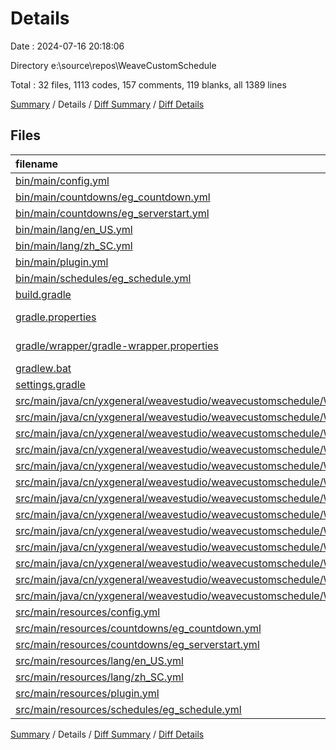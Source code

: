 # Details

Date : 2024-07-16 20:18:06

Directory e:\\source\\repos\\WeaveCustomSchedule

Total : 32 files,  1113 codes, 157 comments, 119 blanks, all 1389 lines

[Summary](results.md) / Details / [Diff Summary](diff.md) / [Diff Details](diff-details.md)

## Files
| filename | language | code | comment | blank | total |
| :--- | :--- | ---: | ---: | ---: | ---: |
| [bin/main/config.yml](/bin/main/config.yml) | YAML | 2 | 0 | 0 | 2 |
| [bin/main/countdowns/eg_countdown.yml](/bin/main/countdowns/eg_countdown.yml) | YAML | 32 | 19 | 3 | 54 |
| [bin/main/countdowns/eg_serverstart.yml](/bin/main/countdowns/eg_serverstart.yml) | YAML | 28 | 6 | 1 | 35 |
| [bin/main/lang/en_US.yml](/bin/main/lang/en_US.yml) | YAML | 18 | 6 | 3 | 27 |
| [bin/main/lang/zh_SC.yml](/bin/main/lang/zh_SC.yml) | YAML | 17 | 5 | 3 | 25 |
| [bin/main/plugin.yml](/bin/main/plugin.yml) | YAML | 11 | 0 | 3 | 14 |
| [bin/main/schedules/eg_schedule.yml](/bin/main/schedules/eg_schedule.yml) | YAML | 18 | 23 | 2 | 43 |
| [build.gradle](/build.gradle) | Groovy | 46 | 0 | 7 | 53 |
| [gradle.properties](/gradle.properties) | Java Properties | 0 | 0 | 1 | 1 |
| [gradle/wrapper/gradle-wrapper.properties](/gradle/wrapper/gradle-wrapper.properties) | Java Properties | 7 | 0 | 1 | 8 |
| [gradlew.bat](/gradlew.bat) | Batch | 41 | 30 | 22 | 93 |
| [settings.gradle](/settings.gradle) | Groovy | 1 | 0 | 1 | 2 |
| [src/main/java/cn/yxgeneral/weavestudio/weavecustomschedule/WCSCommandHandler.java](/src/main/java/cn/yxgeneral/weavestudio/weavecustomschedule/WCSCommandHandler.java) | Java | 18 | 0 | 3 | 21 |
| [src/main/java/cn/yxgeneral/weavestudio/weavecustomschedule/WCSConfigManager.java](/src/main/java/cn/yxgeneral/weavestudio/weavecustomschedule/WCSConfigManager.java) | Java | 60 | 2 | 6 | 68 |
| [src/main/java/cn/yxgeneral/weavestudio/weavecustomschedule/WCSCountdownNotifier.java](/src/main/java/cn/yxgeneral/weavestudio/weavecustomschedule/WCSCountdownNotifier.java) | Java | 80 | 1 | 5 | 86 |
| [src/main/java/cn/yxgeneral/weavestudio/weavecustomschedule/WCSCountdownObject.java](/src/main/java/cn/yxgeneral/weavestudio/weavecustomschedule/WCSCountdownObject.java) | Java | 78 | 0 | 6 | 84 |
| [src/main/java/cn/yxgeneral/weavestudio/weavecustomschedule/WCSEventHandler.java](/src/main/java/cn/yxgeneral/weavestudio/weavecustomschedule/WCSEventHandler.java) | Java | 14 | 0 | 3 | 17 |
| [src/main/java/cn/yxgeneral/weavestudio/weavecustomschedule/WCSInteractiveExecutor.java](/src/main/java/cn/yxgeneral/weavestudio/weavecustomschedule/WCSInteractiveExecutor.java) | Java | 18 | 1 | 3 | 22 |
| [src/main/java/cn/yxgeneral/weavestudio/weavecustomschedule/WCSPermission.java](/src/main/java/cn/yxgeneral/weavestudio/weavecustomschedule/WCSPermission.java) | Java | 19 | 0 | 3 | 22 |
| [src/main/java/cn/yxgeneral/weavestudio/weavecustomschedule/WCSScheduleObject.java](/src/main/java/cn/yxgeneral/weavestudio/weavecustomschedule/WCSScheduleObject.java) | Java | 45 | 0 | 4 | 49 |
| [src/main/java/cn/yxgeneral/weavestudio/weavecustomschedule/WCSSingleCountdownEvent.java](/src/main/java/cn/yxgeneral/weavestudio/weavecustomschedule/WCSSingleCountdownEvent.java) | Java | 43 | 0 | 4 | 47 |
| [src/main/java/cn/yxgeneral/weavestudio/weavecustomschedule/WCSSingleScheduleEvent.java](/src/main/java/cn/yxgeneral/weavestudio/weavecustomschedule/WCSSingleScheduleEvent.java) | Java | 147 | 1 | 6 | 154 |
| [src/main/java/cn/yxgeneral/weavestudio/weavecustomschedule/WCSTableManager.java](/src/main/java/cn/yxgeneral/weavestudio/weavecustomschedule/WCSTableManager.java) | Java | 117 | 2 | 4 | 123 |
| [src/main/java/cn/yxgeneral/weavestudio/weavecustomschedule/WCSTimer.java](/src/main/java/cn/yxgeneral/weavestudio/weavecustomschedule/WCSTimer.java) | Java | 77 | 0 | 5 | 82 |
| [src/main/java/cn/yxgeneral/weavestudio/weavecustomschedule/WeaveCustomSchedule.java](/src/main/java/cn/yxgeneral/weavestudio/weavecustomschedule/WeaveCustomSchedule.java) | Java | 41 | 2 | 4 | 47 |
| [src/main/resources/config.yml](/src/main/resources/config.yml) | YAML | 10 | 0 | 1 | 11 |
| [src/main/resources/countdowns/eg_countdown.yml](/src/main/resources/countdowns/eg_countdown.yml) | YAML | 33 | 19 | 3 | 55 |
| [src/main/resources/countdowns/eg_serverstart.yml](/src/main/resources/countdowns/eg_serverstart.yml) | YAML | 28 | 6 | 1 | 35 |
| [src/main/resources/lang/en_US.yml](/src/main/resources/lang/en_US.yml) | YAML | 18 | 6 | 3 | 27 |
| [src/main/resources/lang/zh_SC.yml](/src/main/resources/lang/zh_SC.yml) | YAML | 17 | 5 | 3 | 25 |
| [src/main/resources/plugin.yml](/src/main/resources/plugin.yml) | YAML | 11 | 0 | 3 | 14 |
| [src/main/resources/schedules/eg_schedule.yml](/src/main/resources/schedules/eg_schedule.yml) | YAML | 18 | 23 | 2 | 43 |

[Summary](results.md) / Details / [Diff Summary](diff.md) / [Diff Details](diff-details.md)
